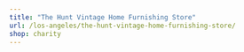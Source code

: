 ```yaml
---
title: "The Hunt Vintage Home Furnishing Store"
url: /los-angeles/the-hunt-vintage-home-furnishing-store/
shop: charity
---
```

